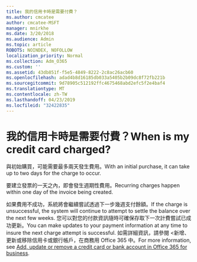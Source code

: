 ```yaml
---
title: 我的信用卡時是需要付費？
ms.author: cmcatee
author: cmcatee-MSFT
manager: mnirkhe
ms.date: 3/20/2018
ms.audience: Admin
ms.topic: article
ROBOTS: NOINDEX, NOFOLLOW
localization_priority: Normal
ms.collection: Adm_O365
ms.custom: ''
ms.assetid: 43db851f-f5e5-4849-8222-2c8ac26acb60
ms.openlocfilehash: adad4b8d16185db033a5405b2b09dc8f72fb221b
ms.sourcegitcommit: 9d78905c512192ffc4675468abd2efc5f2e4baf4
ms.translationtype: MT
ms.contentlocale: zh-TW
ms.lasthandoff: 04/23/2019
ms.locfileid: "32422835"
---
```

# <a name="when-is-my-credit-card-charged"></a><span data-ttu-id="8951c-102">我的信用卡時是需要付費？</span><span class="sxs-lookup"><span data-stu-id="8951c-102">When is my credit card charged?</span></span>

<span data-ttu-id="8951c-103">與初始購買，可能需要最多兩天發生費用。</span><span class="sxs-lookup"><span data-stu-id="8951c-103">With an initial purchase, it can take up to two days for the charge to occur.</span></span>
  
<span data-ttu-id="8951c-104">要建立發票的一天之內，即會發生週期性費用。</span><span class="sxs-lookup"><span data-stu-id="8951c-104">Recurring charges happen within one day of the invoice being created.</span></span>
  
<span data-ttu-id="8951c-105">如果費用不成功，系統將會繼續嘗試透過下一步幾週支付餘額。</span><span class="sxs-lookup"><span data-stu-id="8951c-105">If the charge is unsuccessful, the system will continue to attempt to settle the balance over the next few weeks.</span></span> <span data-ttu-id="8951c-106">您可以對您的付款資訊隨時可確保存取下一次計費嘗試已成功更新。</span><span class="sxs-lookup"><span data-stu-id="8951c-106">You can make updates to your payment information at any time to insure the next charge attempt is successful.</span></span> <span data-ttu-id="8951c-107">如需詳細資訊，請參閱 <<c0>新增、 更新或移除信用卡或銀行帳戶，在商務用 Office 365 中。</span><span class="sxs-lookup"><span data-stu-id="8951c-107">For more information, see [Add, update or remove a credit card or bank account in Office 365 for business](https://support.office.com/article/30ba9c83-50d8-4020-90ed-830a5b8c8724).</span></span>
  

